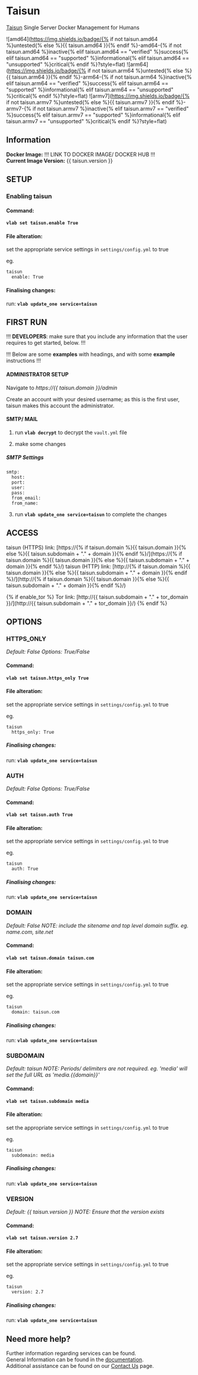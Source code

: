 # Taisun

[Taisun](https://www.taisun.io/) Single Server Docker Management for Humans

![amd64](https://img.shields.io/badge/{% if not taisun.amd64 %}untested{% else %}{{ taisun.amd64 }}{% endif %}-amd64-{% if not taisun.amd64 %}inactive{% elif taisun.amd64 == "verified" %}success{% elif taisun.amd64 == "supported" %}informational{% elif taisun.amd64 == "unsupported" %}critical{% endif %}?style=flat)
![arm64](https://img.shields.io/badge/{% if not taisun.arm64 %}untested{% else %}{{ taisun.arm64 }}{% endif %}-arm64-{% if not taisun.arm64 %}inactive{% elif taisun.arm64 == "verified" %}success{% elif taisun.arm64 == "supported" %}informational{% elif taisun.arm64 == "unsupported" %}critical{% endif %}?style=flat)
![armv7](https://img.shields.io/badge/{% if not taisun.armv7 %}untested{% else %}{{ taisun.armv7 }}{% endif %}-armv7-{% if not taisun.armv7 %}inactive{% elif taisun.armv7 == "verified" %}success{% elif taisun.armv7 == "supported" %}informational{% elif taisun.armv7 == "unsupported" %}critical{% endif %}?style=flat)

## Information


**Docker Image:** !!! LINK TO DOCKER IMAGE/ DOCKER HUB !!!  
**Current Image Version:** {{ taisun.version }}

## SETUP

### Enabling taisun

#### Command:

**`vlab set taisun.enable True`**

#### File alteration:

set the appropriate service settings in `settings/config.yml` to true

eg.
```
taisun
  enable: True
```

#### Finalising changes:

run: **`vlab update_one service=taisun`**

## FIRST RUN

!!! **DEVELOPERS**: make sure that you include any information that the user requires to get started, below. !!!

!!! Below are some **examples** with headings, and with some **example** instructions !!!

#### ADMINISTRATOR SETUP

Navigate to *https://{{ taisun.domain }}/admin*

Create an account with your desired username; as this is the first user, taisun makes this account the administrator.

#### SMTP/ MAIL

1. run **`vlab decrypt`** to decrypt the `vault.yml` file

2. make some changes


##### SMTP Settings
```
smtp:
  host:
  port:
  user:
  pass:
  from_email:
  from_name:
```

3. run **`vlab update_one service=taisun`** to complete the changes


## ACCESS

taisun (HTTPS) link: [https://{% if taisun.domain %}{{ taisun.domain }}{% else %}{{ taisun.subdomain + "." + domain }}{% endif %}/](https://{% if taisun.domain %}{{ taisun.domain }}{% else %}{{ taisun.subdomain + "." + domain }}{% endif %}/)
taisun (HTTP) link: [http://{% if taisun.domain %}{{ taisun.domain }}{% else %}{{ taisun.subdomain + "." + domain }}{% endif %}/](http://{% if taisun.domain %}{{ taisun.domain }}{% else %}{{ taisun.subdomain + "." + domain }}{% endif %}/)

{% if enable_tor %}
Tor link: [http://{{ taisun.subdomain + "." + tor_domain }}/](http://{{ taisun.subdomain + "." + tor_domain }}/)
{% endif %}

## OPTIONS

### HTTPS_ONLY
*Default: False*
*Options: True/False*

#### Command:

**`vlab set taisun.https_only True`**

#### File alteration:

set the appropriate service settings in `settings/config.yml` to true

eg.
```
taisun
  https_only: True
```

##### Finalising changes:

run: **`vlab update_one service=taisun`**

### AUTH
*Default: False*
*Options: True/False*

#### Command:

**`vlab set taisun.auth True`**

#### File alteration:

set the appropriate service settings in `settings/config.yml` to true

eg.
```
taisun
  auth: True
```

##### Finalising changes:

run: **`vlab update_one service=taisun`**

### DOMAIN
*Default: False*
*NOTE: include the sitename and top level domain suffix. eg. name.com, site.net*

#### Command:

**`vlab set taisun.domain taisun.com`**

#### File alteration:

set the appropriate service settings in `settings/config.yml` to true

eg.
```
taisun
  domain: taisun.com
```

##### Finalising changes:

run: **`vlab update_one service=taisun`**

### SUBDOMAIN
*Default: taisun*
*NOTE: Periods/ delimiters are not required. eg. 'media' will set the full URL as 'media.{{domain}}'*

#### Command:

**`vlab set taisun.subdomain media`**

#### File alteration:

set the appropriate service settings in `settings/config.yml` to true

eg.
```
taisun
  subdomain: media
```

##### Finalising changes:

run: **`vlab update_one service=taisun`**

### VERSION
*Default: {{  taisun.version  }}*
*NOTE: Ensure that the version exists*

#### Command:

**`vlab set taisun.version 2.7`**

#### File alteration:

set the appropriate service settings in `settings/config.yml` to true

eg.
```
taisun
  version: 2.7
```

##### Finalising changes:

run: **`vlab update_one service=taisun`**

## Need more help?
Further information regarding services can be found. \
General Information can be found in the [documentation](https://docs.vivumlab.com). \
Additional assistance can be found on our [Contact Us](https://docs.vivumlab.com/Contact-us) page.

